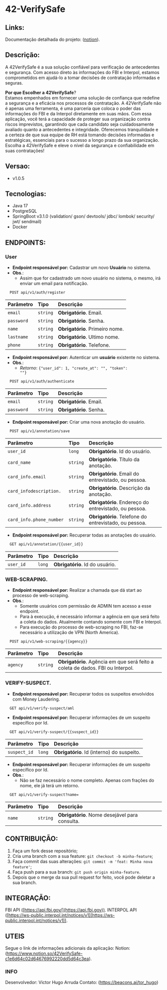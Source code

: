 # 42-VerifySafe
## Links:
Documentação detalhada do projeto: ([notion](https://www.notion.so/42VerifySafe-c1e6d64c02d64676992220dd5d64c3ea?pvs=4)).

## Descrição:
A 42VerifySafe é a sua solução confiável para verificação de antecedentes e segurança. Com acesso direto às informações do FBI e Interpol, estamos comprometidos em
ajudá-lo a tomar decisões de contratação informadas e seguras.<br/>

**Por que Escolher a 42VerifySafe**?<br/>
Estamos empenhados em fornecer uma solução de confiança que redefine a segurança e a eficácia nos processos de contratação. A 42VerifySafe não é apenas uma ferramenta,
é uma parceria que coloca o poder das informações do FBI e da Interpol diretamente em suas mãos. Com essa aplicação, você terá a capacidade de proteger sua organização 
contra riscos imprevistos, garantindo que cada candidato seja cuidadosamente avaliado quanto a antecedentes e integridade. Oferecemos tranquilidade e a certeza de que sua 
equipe de RH está tomando decisões informadas e estratégicas, essenciais para o sucesso a longo prazo da sua organização. Escolha a 42VerifySafe e eleve o nível da segurança
e confiabilidade em suas contratações!

## Versao:
- v1.0.5

## Tecnologias:
- Java 17
- PostgreSQL
- SpringBoot v3.1.0 (validation/ gson/ devtools/ jdbc/ lombok/ security/ jwt/ sendmail)
- Docker


## ENDPOINTS:
### User

-  <b>Endpoint responsável por:</b> Cadastrar um novo <b>Usuário</b> no sistema.<br/>
- **Obs**.:
    - Assim que for cadastrado um novo usuário no sistema, o mesmo, irá enviar um email para notificação.
```http
  POST api/v1/auth/register
```
| Parâmetro  | Tipo     | Descrição                       | 
|:-----------|:---------|:--------------------------------| 
| `email`    | `string` | **Obrigatório**. Email.         | 
| `password` | `string` | **Obrigatório**. Senha.         | 
| `name`     | `string` | **Obrigatório**. Primeiro nome. | 
| `lastname` | `string` | **Obrigatório**. Ultimo nome.   | 
| `phone`    | `string` | **Obrigatório**. Telefone.      | 

-  <b>Endpoint responsável por:</b> Autenticar um <b>usuário</b> existente no sistema.<br/>
- **Obs**.:
  - _Retorno_: <code>{"user_id": 1, "create_at": "", "token": ""}</code>

```http
  POST api/v1/auth/authenticate
```
| Parâmetro  | Tipo     | Descrição                       | 
|:-----------|:---------|:--------------------------------| 
| `email`    | `string` | **Obrigatório**. Email.         | 
| `password` | `string` | **Obrigatório**. Senha.         | 

-  <b>Endpoint responsável por:</b> Criar uma nova anotação do usuário.<br/>
```http 
  POST api/v1/annotation/save
``` 
| Parâmetro                | Tipo     | Descrição                                             | 
|:-------------------------|:---------|:------------------------------------------------------| 
| `user_id`                | `long`   | **Obrigatório**. Id do usuário.                       | 
| `card_name`              | `string` | **Obrigatório**. Título da anotação.                  | 
| `card_info.email`        | `string` | **Obrigatório**. Email do entrevistado, ou pessoa.    | 
| `card_infodescription.`  | `string` | **Obrigatório**. Descrição da anotação.               | 
| `card_info.address`      | `string` | **Obrigatório**. Endereço do entrevistado, ou pessoa. | 
| `card_info.phone_number` | `string` | **Obrigatório**. Telefone do entrevistado, ou pessoa. | 

-  <b>Endpoint responsável por:</b> Recuperar todas as anotações do usuário.<br/>
```http 
  GET api/v1/annotation/{{user_id}} 
``` 
| Parâmetro  | Tipo   | Descrição                       | 
|:-----------|:-------|:--------------------------------| 
| `user_id ` | `long` | **Obrigatório**. Id do usuário. | 

### WEB-SCRAPING.

-  <b>Endpoint responsável por:</b> Realizar a chamada que dá start ao processo de web-scraping. <br/>
- **Obs**.:
  - Somente usuários com permissão de ADMIN tem acesso a esse endpoint.
  - Para à execução, é necessário informar a agência em que será feito a coleta do dados. Atualmente contando somente com FBI e Interpol.
  - Para execução do processo de web-scraping no FBI, faz-se necessário a utilização de VPN (North America).
```http 
  POST api/v1/web-scraping/{{agency}}
``` 
| Parâmetro | Tipo     | Descrição                                                                      | 
|:----------|:---------|:-------------------------------------------------------------------------------| 
| `agency`  | `string` | **Obrigatório**. Agência em que será feito a coleta de dados. FBI ou Interpol. | 

### VERIFY-SUSPECT.

-  <b>Endpoint responsável por:</b> Recuperar todos os suspeitos envolvidos com Money Laudering.<br/>
```http 
  GET api/v1/verify-suspect/aml
``` 

-  <b>Endpoint responsável por:</b> Recuperar informações de um suspeito específico por Id.<br/>
```http 
  GET api/v1/verify-suspect/{{suspect_id}}
``` 
| Parâmetro    | Tipo   | Descrição                                  | 
|:-------------|:-------|:-------------------------------------------| 
| `suspect_id` | `long` | **Obrigatório**. Id (interno) do suspeito. | 

-  <b>Endpoint responsável por:</b> Recuperar informações de um suspeito específico por Id.<br/>
- **Obs**.:
  - Não se faz necessário o nome completo. Apenas com frações do nome, ele já terá um retorno.
```http 
  GET api/v1/verify-suspect?name=
```
| Parâmetro | Tipo     | Descrição                                      | 
|:----------|:---------|:-----------------------------------------------| 
| `name`    | `string` | **Obrigatório**. Nome desejável para consulta. | 

## CONTRIBUIÇÃO:
1. Faça um fork desse repositório;
2. Cria uma branch com a sua feature: `git checkout -b minha-feature`;
3. Faça commit das suas alterações: `git commit -m 'feat: Minha nova feature'`;
4. Faça push para a sua branch: `git push origin minha-feature`.
5. Depois que o merge da sua pull request for feito, você pode deletar a sua branch.

## INTEGRAÇÃO:
FBI API ([https://api.fbi.gov/](https://api.fbi.gov)).
INTERPOL API ([https://ws-public.interpol.int/notices/v1](https://ws-public.interpol.int/notices/v1)).

## UTEIS
Segue o link de informações adicionais da aplicação: 
Notion: (https://www.notion.so/42VerifySafe-c1e6d64c02d64676992220dd5d64c3ea).

### INFO
Desenvolvedor: Victor Hugo Arruda
Contato: (https://beacons.ai/tor_hugo)
